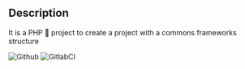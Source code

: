 ## Description
It is a PHP 🐘 project to create a project with a commons frameworks structure

![Github](https://github.com/zearkiatos/php-basic-framework-web/actions/workflows/action.yml/badge.svg)
![GitlabCI](https://gitlab.com/caprilespe/php-basic-framework-web/badges/develop/pipeline.svg)